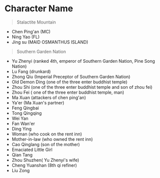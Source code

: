 # Character Name 


> Stalactite Mountain
+ Chen Ping'an (MC)
+ Ning Yao (FL)
+ Jing su (MAID OSMANTHUS ISLAND)


> Southern Garden Nation 

+ Yu Zhenyi (ranked 4th, emperor of Southern Garden Nation, Pine Song Nation)
+ Lu Fang (drunkard)
+ Zhong Qiu (Imperial Preceptor of Southern Garden Nation)
+ Old Demon Ding (one of the three enter buddhist temple)
+ Zhou Shi (one of the three enter buddhist temple and son of zhou fei)
+ Zhou Fei ( one of the three enter buddhist temple, man)
+ Ma Xuan (attackers of chen ping'an)
+ Ya'er (Ma Xuan's partner)
+ Feng Qingbai
+ Tong Qingqing
+ Wei Yan 
+ Fan Wan'er
+ Ding Ying
+ Woman (who cook on the rent inn)
+ Mother-in-law (who owned the rent inn)
+ Cao Qinglang (son of the mother)
+ Emaciated Little Girl
+ Qian Tang
+ Zhou Shuzhen( Yu Zhenyi's wife)
+ Cheng Yuanshan (8th qi refiner) 
+ Liu Zong